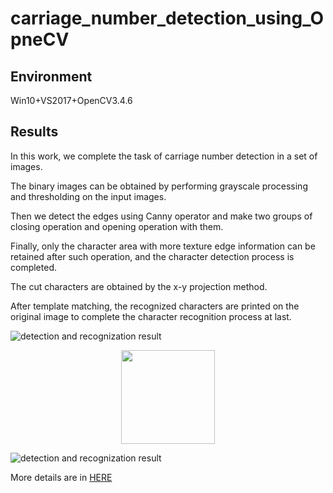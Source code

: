 # carriage_number_detection_using_OpneCV

## Environment
Win10+VS2017+OpenCV3.4.6

## Results
In this work, we complete the task of carriage number detection in a set of images. 

The binary images can be obtained by performing grayscale processing and thresholding on the input images. 

Then we detect the edges using Canny operator and make two groups of closing operation and opening operation with them. 

Finally, only the character area with more texture edge information can be retained after such operation, and the character detection process is completed. 

The cut characters are obtained by the x-y projection method.

After template matching, the recognized characters are printed on the original image to complete the character recognition process at last.

![detection and recognization result](https://i.loli.net/2019/07/22/5d35b933d793d89189.png) 
<div align=center><img width="150" height="150" src="https://i.loli.net/2019/07/22/5d35b933d793d89189.png"/></div>

![detection and recognization result](https://i.loli.net/2019/07/22/5d35b93450f1046484.png) 

More details are in [HERE](https://blog.csdn.net/BenJamin_Blue/article/details/96892971) 

